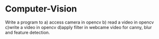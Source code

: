 # Computer-Vision
Write a program to 
a) access camera in opencv
b) read a video in opencv
c)write a video in opencv
d)apply filter in webcame video for canny, blur and feature detection.
